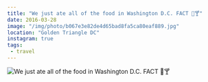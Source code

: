 ```yaml
---
title: "We just ate all of the food in Washington D.C. FACT 🍰🍸"
date: 2016-03-28
image: "/img/photo/b067e3e82de4d65bad8fa5ca80eaf889.jpg"
location: "Golden Triangle DC"
instagram: true
tags:
 - travel
---
```


![We just ate all of the food in Washington D.C. FACT 🍰🍸](/img/photo/b067e3e82de4d65bad8fa5ca80eaf889.jpg)
